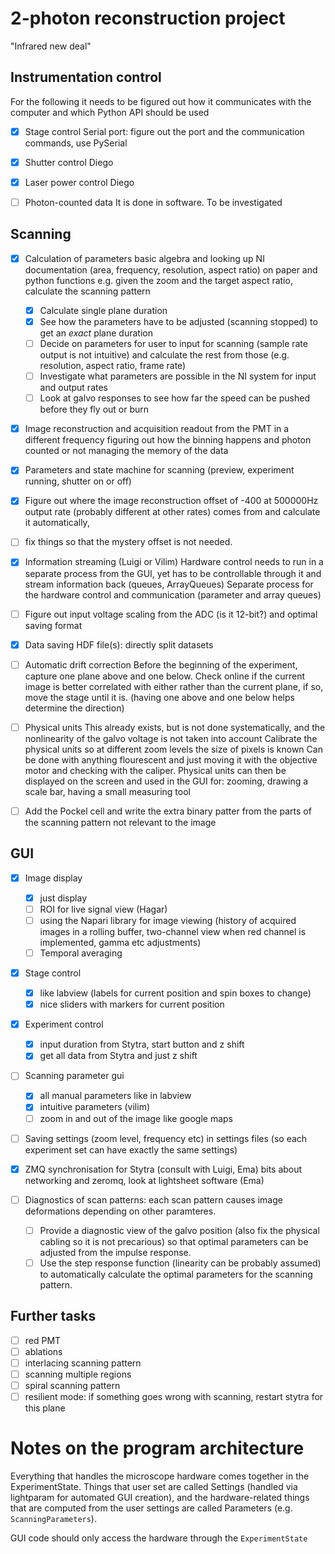 # 2-photon reconstruction project
"Infrared new deal"

## Instrumentation control

For the following it needs to be figured out how it communicates with the computer
and which Python API should be used

- [X] Stage control
Serial port: figure out the port and the communication commands, use PySerial

- [X] Shutter control
Diego

- [X] Laser power control
Diego

- [ ] Photon-counted data
It is done in software. To be investigated


## Scanning

- [x] Calculation of parameters
basic algebra and looking up NI documentation
(area, frequency, resolution, aspect ratio)
on paper and python functions
e.g. given the zoom and the target aspect ratio, calculate the scanning pattern
     * [x] Calculate single plane duration
     * [x] See how the parameters have to be adjusted (scanning stopped) to get an _exact_ plane duration
     * [ ] Decide on parameters for user to input for scanning (sample rate output is not intuitive) and calculate the rest from those (e.g. resolution, aspect ratio, frame rate)
     * [ ] Investigate what parameters are possible in the NI system for input and output rates
     * [ ] Look at galvo responses to see how far the speed can be pushed before they fly out or burn

- [X] Image reconstruction and acquisition
readout from the PMT in a different frequency
figuring out how the binning happens and photon counted or not
managing the memory of the data

- [X] Parameters and state machine for scanning
(preview, experiment running, shutter on or off)

- [X] Figure out where the image reconstruction offset of -400 at 500000Hz output rate (probably different at other rates) comes from and calculate it automatically,

- [ ] fix things so that the mystery offset is not needed. 

- [X]  Information streaming
(Luigi or Vilim)
Hardware control needs to run in a separate process from the GUI,
yet has to be controllable through it and stream information back
(queues, ArrayQueues)
Separate process for the hardware control
and communication (parameter and array queues)

- [ ] Figure out input voltage scaling from the ADC (is it 12-bit?) and optimal saving format

- [X] Data saving
HDF file(s): directly split datasets

- [ ] Automatic drift correction
    Before the beginning of the experiment, capture one plane above and one below. Check online if the current image is 
    better correlated with either rather than the current plane, if so, move the stage until it is. (having one above and one below helps determine the direction)

- [ ] Physical units
    This already exists, but is not done systematically, and the nonlinearity of the galvo voltage is not taken into account
    Calibrate the physical units so at different zoom levels the size of pixels is known
    Can be done with anything flourescent and just moving it with the objective motor and checking with the caliper. 
    Physical units can then be displayed on the screen and used in the GUI for: zooming, drawing a scale bar, having a small measuring tool

- [ ] Add the Pockel cell and write the extra binary patter from the parts of the scanning pattern not relevant 
to the image

## GUI

- [X] Image display
    * [X] just display
    * [ ] ROI for live signal view (Hagar)
    * [ ] using the Napari library for image viewing (history of acquired images in a rolling buffer, two-channel view when red channel is implemented, gamma etc adjustments)
    * [ ] Temporal averaging

- [X] Stage control
    * [X] like labview (labels for current position and spin boxes to change)
    * [X] nice sliders with markers for current position

- [x] Experiment control
    * [x] input duration from Stytra, start button and z shift
    * [x] get all data from Stytra and just z shift

- [ ] Scanning parameter gui
    * [X] all manual parameters like in labview
    * [X] intuitive parameters (vilim)
    * [ ] zoom in and out of the image like google maps

- [ ] Saving settings (zoom level, frequency etc) in settings files (so each experiment set can have exactly the same settings)

- [X] ZMQ synchronisation for Stytra (consult with Luigi, Ema)
bits about networking and zeromq, look at lightsheet software (Ema)

- [ ] Diagnostics of scan patterns: each scan pattern causes image deformations depending on other paramteres. 
    * [ ] Provide a diagnostic view of the galvo position (also fix the physical cabling so it is not precarious) so that optimal parameters can be adjusted from the impulse response.
    * [ ] Use the step response function (linearity can be probably assumed) to automatically calculate the optimal parameters for the scanning pattern. 

## Further tasks
- [ ] red PMT
- [ ] ablations
- [ ] interlacing scanning pattern
- [ ] scanning multiple regions 
- [ ] spiral scanning pattern
- [ ] resilient mode: if something goes wrong with scanning, restart stytra for this plane

# Notes on the program architecture
Everything that handles the microscope hardware comes together in the ExperimentState.
Things that user set are called Settings (handled via lightparam for automated GUI creation), and the hardware-related things that are computed from
the user settings are called Parameters (e.g. `ScanningParameters`).

GUI code should only access the hardware through the `ExperimentState`
